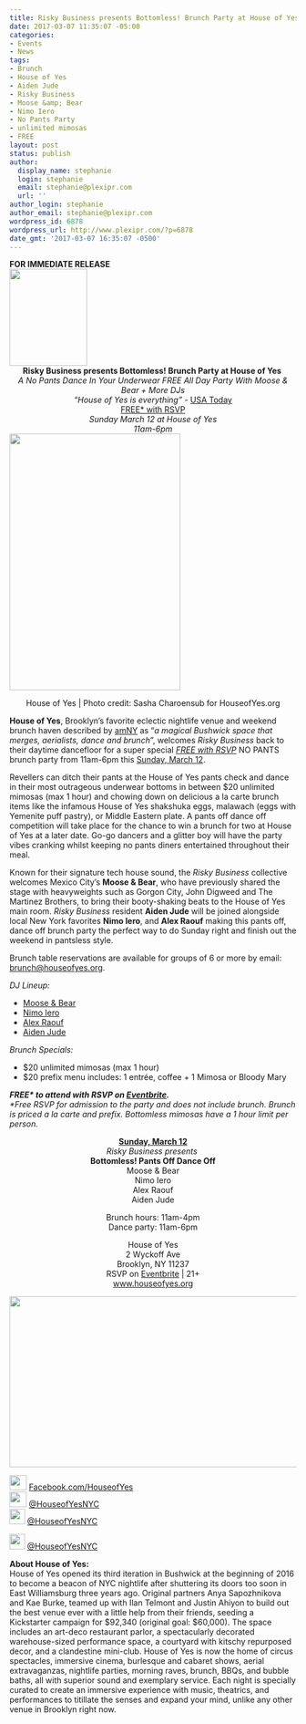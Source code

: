 ```yaml
---
title: Risky Business presents Bottomless! Brunch Party at House of Yes
date: 2017-03-07 11:35:07 -05:00
categories:
- Events
- News
tags:
- Brunch
- House of Yes
- Aiden Jude
- Risky Business
- Moose &amp; Bear
- Nimo Iero
- No Pants Party
- unlimited mimosas
- FREE
layout: post
status: publish
author:
  display_name: stephanie
  login: stephanie
  email: stephanie@plexipr.com
  url: ''
author_login: stephanie
author_email: stephanie@plexipr.com
wordpress_id: 6878
wordpress_url: http://www.plexipr.com/?p=6878
date_gmt: '2017-03-07 16:35:07 -0500'
---
```


<div class="m_4684883482761857939Style-1">
<div class="m_4684883482761857939Style-1"><b>FOR IMMEDIATE RELEASE</b></div>
</div>
<div class="m_4684883482761857939Style-1">
<div>
<div dir="ltr">
<div dir="ltr"><span id="m_4684883482761857939docs-internal-guid-3da45d12-4aa0-0d4d-cd39-3e9ba3c7dab0"><img class="CToWUd aligncenter" src="https://lh6.googleusercontent.com/V2wT9rbRZ03SQ1NsEI_sOTcDWN9FIc-kZNuEG5__FGkcSiTRGd2GJv9yqWheYErifiul4NGB1FcdvgVmaiIBE99Ldmw0uKqdroVY7jgVqrr-5v_rEaw64rMrUgJNUQqnKoDUJ1cv" width="136" height="170" /></span></div>
<div dir="ltr" style="text-align: center;"></div>
<div dir="ltr">
<div style="text-align: center;"><strong>Risky Business presents Bottomless! Brunch Party at House of Yes </strong><br />
<em>A No Pants Dance In Your Underwear FREE All Day Party With Moose &amp; Bear + More DJs</em></div>
<div style="text-align: center;"></div>
<div style="text-align: center;"><em>“House of Yes is everything”</em> - <a href="http://t.ymlp71.com/jyhmjapaebswwaoahuqaoaueqwe/click.php" target="_blank" data-saferedirecturl="https://www.google.com/url?hl=en&amp;q=http://t.ymlp71.com/jyhmjapaebswwaoahuqaoaueqwe/click.php&amp;source=gmail&amp;ust=1489077270810000&amp;usg=AFQjCNHat8yF5NgBIlWMgXggkFxpThr6kA">USA Today</a></div>
<div style="text-align: center;"></div>
<div style="text-align: center;"><a href="http://t.ymlp71.com/jyhmbazaebswwarahuqaxaueqwe/click.php" target="_blank" data-saferedirecturl="https://www.google.com/url?hl=en&amp;q=http://t.ymlp71.com/jyhmbazaebswwarahuqaxaueqwe/click.php&amp;source=gmail&amp;ust=1489077270810000&amp;usg=AFQjCNHk4SaFD1JokdMcVqvH3-JM_DDVRA">FREE* with RSVP</a><br />
<em><span class="aBn" tabindex="0" data-term="goog_472476138"><span class="aQJ">Sunday March 12</span></span> at House of Yes<br />
<span class="aBn" tabindex="0" data-term="goog_472476139"><span class="aQJ">11am-6pm</span></span></em></div>
<div style="text-align: center;"></div>
<div><img class="CToWUd a6T aligncenter" tabindex="0" src="https://ci5.googleusercontent.com/proxy/uHN69HF4yfokonbU860XsW0iQrZflqt4Q7Jik02bEjXQJdT2cCTqHrOweUnQggBns1ybGMEYMN9YEUoPULwtH84tkOUenCqjLGog=s0-d-e1-ft#http://img.ymlp71.com/plexipr_HOYNoPants108214--1.jpg" alt="" width="300" height="450" border="0" /></div>
<p style="text-align: center;">House of Yes | Photo credit: Sasha Charoensub for HouseofYes.org</p>
<div></div>
<p><strong>House of Yes</strong>, Brooklyn’s favorite eclectic nightlife venue and weekend brunch haven described by <a href="http://t.ymlp71.com/jyhmhakaebswwacahuqakaueqwe/click.php" target="_blank" data-saferedirecturl="https://www.google.com/url?hl=en&amp;q=http://t.ymlp71.com/jyhmhakaebswwacahuqakaueqwe/click.php&amp;source=gmail&amp;ust=1489077270810000&amp;usg=AFQjCNH_pcn7O8LDvuMFnjzxCZ0-06JmUw">amNY</a> as “<em>a magical Bushwick space that merges, aerialists, dance and brunch</em>”, welcomes <em>Risky Business</em> back to their daytime dancefloor for a super special <em><a href="http://t.ymlp71.com/jyhmbazaebswwarahuqaxaueqwe/click.php" target="_blank" data-saferedirecturl="https://www.google.com/url?hl=en&amp;q=http://t.ymlp71.com/jyhmbazaebswwarahuqaxaueqwe/click.php&amp;source=gmail&amp;ust=1489077270810000&amp;usg=AFQjCNHk4SaFD1JokdMcVqvH3-JM_DDVRA">FREE with RSVP</a></em> NO PANTS brunch party from <span class="aBn" tabindex="0" data-term="goog_472476140"><span class="aQJ">11am-6pm</span></span> this <u><span class="aBn" tabindex="0" data-term="goog_472476141"><span class="aQJ">Sunday, March 12</span></span></u>.</p>
<div></div>
<p>Revellers can ditch their pants at the House of Yes pants check and dance in their most outrageous underwear bottoms in between $20 unlimited mimosas (max 1 hour) and chowing down on delicious a la carte brunch items like the infamous House of Yes shakshuka eggs, malawach (eggs with Yemenite puff pastry), or Middle Eastern plate. A pants off dance off competition will take place for the chance to win a brunch for two at House of Yes at a later date. Go-go dancers and a glitter boy will have the party vibes cranking whilst keeping no pants diners entertained throughout their meal.</p>
<div></div>
<p>Known for their signature tech house sound, the <em>Risky Business</em> collective welcomes Mexico City’s <strong>Moose &amp; Bear</strong>, who have previously shared the stage with heavyweights such as Gorgon City, John Digweed and The Martinez Brothers, to bring their booty-shaking beats to the House of Yes main room. <em>Risky Business </em>resident <strong>Aiden Jude</strong> will be joined alongside local New York favorites <strong>Nimo Iero</strong>, and <strong>Alex Raouf</strong> making this pants off, dance off brunch party the perfect way to do <span class="aBn" tabindex="0" data-term="goog_472476142"><span class="aQJ">Sunday</span></span> right and finish out the weekend in pantsless style.</p>
<div></div>
<p>Brunch table reservations are available for groups of 6 or more by email: <a href="mailto:brunch@houseofyes.org" target="_blank">brunch@houseofyes.org</a>.</p>
<div></div>
<div><em>DJ Lineup:</em></div>
<ul>
<li><a href="http://t.ymlp71.com/jyhmwaraebswwagahuqaaaueqwe/click.php" target="_blank" data-saferedirecturl="https://www.google.com/url?hl=en&amp;q=http://t.ymlp71.com/jyhmwaraebswwagahuqaaaueqwe/click.php&amp;source=gmail&amp;ust=1489077270810000&amp;usg=AFQjCNFRJwapo-kiiI6bS07_TxBZM-YQBg">Moose &amp; Bear</a></li>
<li><a href="http://t.ymlp71.com/jyhmqataebswwalahuqaiaueqwe/click.php" target="_blank" data-saferedirecturl="https://www.google.com/url?hl=en&amp;q=http://t.ymlp71.com/jyhmqataebswwalahuqaiaueqwe/click.php&amp;source=gmail&amp;ust=1489077270810000&amp;usg=AFQjCNGWtp7g5wEfYyfACu1bAXHtrFZXhA">Nimo Iero</a></li>
<li><a href="http://t.ymlp71.com/jyhmyavaebswwazahuqazaueqwe/click.php" target="_blank" data-saferedirecturl="https://www.google.com/url?hl=en&amp;q=http://t.ymlp71.com/jyhmyavaebswwazahuqazaueqwe/click.php&amp;source=gmail&amp;ust=1489077270811000&amp;usg=AFQjCNHHYLndR6bnbnJ2zHzhPt6kxKptXg">Alex Raouf</a></li>
<li><a href="http://t.ymlp71.com/jyhjsapaebswwaoahuqaraueqwe/click.php" target="_blank" data-saferedirecturl="https://www.google.com/url?hl=en&amp;q=http://t.ymlp71.com/jyhjsapaebswwaoahuqaraueqwe/click.php&amp;source=gmail&amp;ust=1489077270811000&amp;usg=AFQjCNHQJ0vBpWkbkPnJg2KlcHMNQdCW_Q">Aiden Jude</a></li>
</ul>
<div><em>Brunch Specials:</em></div>
<ul>
<li>$20 unlimited mimosas (max 1 hour)</li>
<li>$20 prefix menu includes: 1 entrée, coffee + 1 Mimosa or Bloody Mary</li>
</ul>
<p><strong><em>FREE* to attend with RSVP on <a href="http://t.ymlp71.com/jyhmbazaebswwarahuqaxaueqwe/click.php" target="_blank" data-saferedirecturl="https://www.google.com/url?hl=en&amp;q=http://t.ymlp71.com/jyhmbazaebswwarahuqaxaueqwe/click.php&amp;source=gmail&amp;ust=1489077270811000&amp;usg=AFQjCNFxLUfUnOWMCebiy4zt-Mtw40utJw">Eventbrite</a>. </em></strong><br />
<em>*Free RSVP for admission to the party and does not include brunch. Brunch is priced a la carte and prefix. Bottomless mimosas have a 1 hour limit per person.</em></p>
<div></div>
<p style="text-align: center;"><u><strong><span class="aBn" tabindex="0" data-term="goog_472476143"><span class="aQJ">Sunday, March 12</span></span></strong></u><br />
<em>Risky Business presents </em><br />
<strong>Bottomless! Pants Off Dance Off</strong><br />
Moose &amp; Bear<br />
Nimo Iero<br />
Alex Raouf<br />
Aiden Jude</p>
<div style="text-align: center;"></div>
<p style="text-align: center;">Brunch hours: <span class="aBn" tabindex="0" data-term="goog_472476144"><span class="aQJ">11am-4pm</span></span><br />
Dance party: <span class="aBn" tabindex="0" data-term="goog_472476145"><span class="aQJ">11am-6pm</span></span></p>
<div style="text-align: center;"></div>
<p style="text-align: center;">House of Yes<br />
2 Wyckoff Ave<br />
Brooklyn, NY 11237<br />
RSVP on <a href="http://t.ymlp71.com/jyhmbazaebswwarahuqaxaueqwe/click.php" target="_blank" data-saferedirecturl="https://www.google.com/url?hl=en&amp;q=http://t.ymlp71.com/jyhmbazaebswwarahuqaxaueqwe/click.php&amp;source=gmail&amp;ust=1489077270811000&amp;usg=AFQjCNFxLUfUnOWMCebiy4zt-Mtw40utJw">Eventbrite</a> | 21+<br />
<a href="http://t.ymlp71.com/jyhjuadaebswwaiahuqafaueqwe/click.php" target="_blank" data-saferedirecturl="https://www.google.com/url?hl=en&amp;q=http://t.ymlp71.com/jyhjuadaebswwaiahuqafaueqwe/click.php&amp;source=gmail&amp;ust=1489077270811000&amp;usg=AFQjCNGEhvpcb-C3loTJPOHUkvpm3Nxbmg">www.houseofyes.org</a></p>
<div style="text-align: center;"></div>
<p><img class="CToWUd a6T aligncenter" tabindex="0" src="https://ci5.googleusercontent.com/proxy/GBak2tbjN0AGNB_T1ZuNgJDuM4v1XbPAw_YaRMacjdfAgCLmap6D6uKRiJmPxIwp-EJ999M-u76clpbr0gmu4uiHJ9lVh94=s0-d-e1-ft#http://img.ymlp71.com/plexipr_BottomlessPR--1.jpg" alt="" width="600" height="300" border="0" /></p>
</div>
<div dir="ltr"><span id="m_4684883482761857939docs-internal-guid-3cb77817-e341-06cb-3a29-48b20ca5cc08"><img class="CToWUd" src="https://ci3.googleusercontent.com/proxy/njSwJQJHIpqP14HjtNiotTqggBNeAflu1iMk-Z44WsE6CKIUTwzk-Eng08UXbMjJPv5dGasndIBBM7egom8zvfVGlz-V9hgsA95drr19jzWN6R327zdz=s0-d-e1-ft#http://img.ymlp71.com/plexipr_ScreenShot20170126at113026AM--1.png" alt="" width="30" height="26" border="0" /> <a href="http://t.ymlp71.com/jyhjealaebswwazahuqagaueqwe/click.php" target="_blank" data-saferedirecturl="https://www.google.com/url?hl=en&amp;q=http://t.ymlp71.com/jyhjealaebswwazahuqagaueqwe/click.php&amp;source=gmail&amp;ust=1489077270811000&amp;usg=AFQjCNE0gFn7HkgtYLXOBNItL6oyC5MDvg">Facebook.com/HouseofYes</a><br />
<img class="CToWUd" src="https://ci5.googleusercontent.com/proxy/CvT1sRO3zYdNfj14ecLiKFVuMkcaSIZb0Xhr2zhVzwH-AgGHHHgosnWfj49W0NDTGG3lOkBnZXrwp6Ggz9cYatv7BibCSDjffY9SHzwucOyR3O-J6kUe=s0-d-e1-ft#http://img.ymlp71.com/plexipr_ScreenShot20170126at104212AM--2.png" alt="" width="30" height="27" border="0" /> <a href="http://t.ymlp71.com/jyhjmadaebswwalahuqaiaueqwe/click.php" target="_blank" data-saferedirecturl="https://www.google.com/url?hl=en&amp;q=http://t.ymlp71.com/jyhjmadaebswwalahuqaiaueqwe/click.php&amp;source=gmail&amp;ust=1489077270811000&amp;usg=AFQjCNEEYJcud7VYXPEpINOUyFX-z7MotA">@HouseofYesNYC</a></span></div>
</div>
<div><span id="m_4684883482761857939docs-internal-guid-3cb77817-e341-06cb-3a29-48b20ca5cc08"><a href="http://t.ymlp71.com/jyhjjacaebswwacahuqaxaueqwe/click.php" target="_blank" data-saferedirecturl="https://www.google.com/url?hl=en&amp;q=http://t.ymlp71.com/jyhjjacaebswwacahuqaxaueqwe/click.php&amp;source=gmail&amp;ust=1489077270811000&amp;usg=AFQjCNG8JNC38hPGwTtq8hw54X-NaTxKtA"><img class="CToWUd" src="https://ci4.googleusercontent.com/proxy/jEYcF7WVTDLx6jbDjXfVw5d8VMIkWo-Ryl4Vww7tujDTgC001plJvvEu4QATSd7gcHVbsj36aCPFzBfZMGTme6JmopMzwJoXvQZObwgeNQ=s0-d-e1-ft#http://img.ymlp71.com/plexipr_instagramlogo796x404--1.png" width="27" height="27" /></a> <a href="http://t.ymlp71.com/jyhjjacaebswwacahuqaxaueqwe/click.php" target="_blank" data-saferedirecturl="https://www.google.com/url?hl=en&amp;q=http://t.ymlp71.com/jyhjjacaebswwacahuqaxaueqwe/click.php&amp;source=gmail&amp;ust=1489077270811000&amp;usg=AFQjCNG8JNC38hPGwTtq8hw54X-NaTxKtA">@HouseofYesNYC</a></span></div>
<p><a href="http://t.ymlp71.com/jyhjbaraebswwaoahuqaoaueqwe/click.php" target="_blank" data-saferedirecturl="https://www.google.com/url?hl=en&amp;q=http://t.ymlp71.com/jyhjbaraebswwaoahuqaoaueqwe/click.php&amp;source=gmail&amp;ust=1489077270811000&amp;usg=AFQjCNFbKpz7B_6andxf_eouB-ITtphzSw"><img class="CToWUd" src="https://ci3.googleusercontent.com/proxy/_sKwXhIAx7B9luY5hVdyeh74XVMXbXu4-nTJOet3AlUOUj8O5onexfTZksvUPFyo2fduw0UDswJFf_BcjlidXPCkeZWVrsChCXKzfW47hAVF=s0-d-e1-ft#http://img.ymlp71.com/plexipr_snapghostyellow300x300--1.png" alt="" width="27" height="27" border="0" /></a> <a href="http://t.ymlp71.com/jyhjbaraebswwaoahuqaoaueqwe/click.php" target="_blank" data-saferedirecturl="https://www.google.com/url?hl=en&amp;q=http://t.ymlp71.com/jyhjbaraebswwaoahuqaoaueqwe/click.php&amp;source=gmail&amp;ust=1489077270811000&amp;usg=AFQjCNFbKpz7B_6andxf_eouB-ITtphzSw">@HouseofYesNYC</a></p>
<div></div>
<div></div>
<div dir="ltr"><strong><span id="m_4684883482761857939docs-internal-guid-3cb77817-e341-06cb-3a29-48b20ca5cc08">About House of Yes:</span></strong></div>
<div dir="ltr"><span id="m_4684883482761857939docs-internal-guid-3cb77817-e341-06cb-3a29-48b20ca5cc08"><span id="m_4684883482761857939docs-internal-guid-4a6ce04b-e38b-47a0-2e0e-dc8a5c4d2037">House of Yes opened its third iteration in Bushwick at the beginning of 2016 to become a beacon of NYC nightlife after shuttering its doors too soon in East Williamsburg three years ago. Original partners Anya Sapozhnikova and Kae Burke, teamed up with Ilan Telmont and Justin Ahiyon to build out the best venue ever with a little help from their friends, seeding a Kickstarter campaign for $92,340 (original goal: $60,000). The space includes an art-deco restaurant parlor, a spectacularly decorated warehouse-sized performance space, a courtyard with kitschy repurposed decor, and a clandestine mini-club. House of Yes is now the home of circus spectacles, immersive cinema, burlesque and cabaret shows, aerial extravaganzas, nightlife parties, morning raves, brunch, BBQs, and bubble baths, all with superior sound and exemplary service. Each night is specially curated to create an immersive experience with music, theatrics, and performances to titillate the senses and expand your mind, unlike any other venue in Brooklyn right now.</span></span></div>
</div>
</div>
